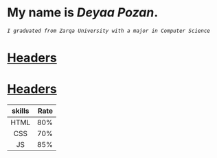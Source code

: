 

# My name is ***Deyaa Pozan***.
*`I graduated from Zarqa University with a major in Computer Science`*

# [Headers](#README.md) 

# [Headers](#Seeing-Your-Remote.md) 

|**skills**|**Rate**|
|  :----:  | ---:   |
|   HTML   | 80%    |
|   CSS    | 70%    |
|   JS     | 85%    |
